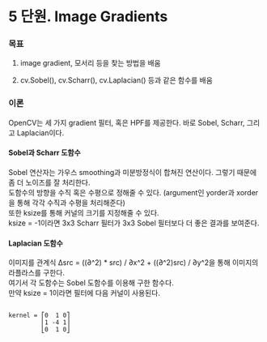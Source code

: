 # 5 단원. Image Gradients

### 목표

1. image gradient, 모서리 등을 찾는 방법을 배움

2. cv.Sobel(), cv.Scharr(), cv.Laplacian() 등과 같은 함수를 배움

### 이론

OpenCV는 세 가지 gradient 필터, 혹은 HPF를 제공한다. 바로 Sobel, Scharr, 그리고 Laplacian이다.


#### Sobel과 Scharr 도함수

Sobel 연산자는 가우스 smoothing과 미분방정식이 합쳐진 연산이다. 그렇기 때문에 좀 더 노이즈를 잘 처리한다.<br>
도함수의 방향을 수직 혹은 수평으로 정해줄 수 있다. (argument인 yorder과 xorder을 통해 각각 수직과 수평을 처리해준다)<br>
또한 ksize를 통해 커널의 크기를 지정해줄 수 있다.<br>
ksize = -1이라면 3x3 Scharr 필터가 3x3 Sobel 필터보다 더 좋은 결과를 보여준다.

#### Laplacian 도함수

이미지를 관계식 Δsrc = ((∂^2) * src) / ∂x^2 + ((∂^2)src) / ∂y^2을 통해 이미지의 라플라스를 구한다.<br>
여기서 각 도함수는 Sobel 도함수를 이용해 구한 함수다.<br>
만약 ksize = 1이라면 필터에 다음 커널이 사용된다. 
<pre><code>
kernel = ⎡0  1 0⎤
         ⎢1 -4 1⎥
         ⎣0  1 0⎦
</pre></code>
